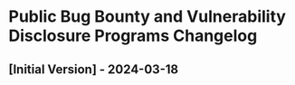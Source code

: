 # Public Bug Bounty and Vulnerability Disclosure Programs Changelog

## [Initial Version] - 2024-03-18
